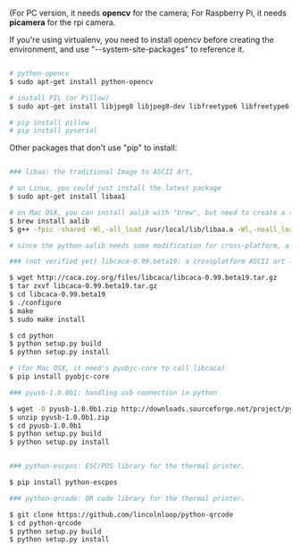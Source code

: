 (For PC version, it needs **opencv** for the camera; For Raspberry Pi, it needs **picamera** for the rpi camera.

If you're using virtualenv, you need to install opencv before creating the environment, and use "--system-site-packages" to reference it.

```bash

# python-opencv
$ sudo apt-get install python-opencv

# install PIL (or Pillow)
$ sudo apt-get install libjpeg8 libjpeg8-dev libfreetype6 libfreetype6-dev zlib1g-dev

# pip install pillow
# pip install pyserial

```

Other packages that don't use "pip" to install:

```bash

### libaa: the traditional Image to ASCII Art, 

# on Linux, you could just install the latest package
$ sudo apt-get install libaa1

# on Mac OSX, you can install aalib with "brew", but need to create a shared library manually
$ brew install aalib
$ g++ -fpic -shared -Wl,-all_load /usr/local/lib/libaa.a -Wl,-noall_load -o /usr/local/lib/libaa.dylib

# since the python-aalib needs some modification for cross-platform, a modified version of aalib.py is included at "pc/ascii/aalib.py".

### (not verified yet) libcaca-0.99.beta19: a crossplatform ASCII art library, a replacement for aalib

$ wget http://caca.zoy.org/files/libcaca/libcaca-0.99.beta19.tar.gz
$ tar zxvf libcaca-0.99.beta19.tar.gz
$ cd libcaca-0.99.beta19
$ ./configure
$ make
$ sudo make install

$ cd python
$ python setup.py build
$ python setup.py install

# (for Mac OSX, it need's pyobjc-core to call libcaca)
$ pip install pyobjc-core

### pyusb-1.0.0b1: handling usb connection in python

$ wget -O pyusb-1.0.0b1.zip http://downloads.sourceforge.net/project/pyusb/PyUSB%201.0/1.0.0-beta-1/pyusb-1.0.0b1.zip?r=&ts=1395719761&use_mirror=jaist
$ unzip pyusb-1.0.0b1.zip 
$ cd pyusb-1.0.0b1
$ python setup.py build
$ python setup.py install


### python-escpos: ESC/POS library for the thermal printer.

$ pip install python-escpos

### python-qrcode: QR code library for the thermal printer.

$ git clone https://github.com/lincolnloop/python-qrcode
$ cd python-qrcode
$ python setup.py build
$ python setup.py install

```


